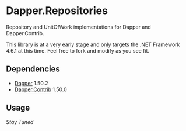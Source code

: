 # Dapper.Repositories
Repository and UnitOfWork implementations for Dapper and Dapper.Contrib. 

This library is at a very early stage and only targets the .NET Framework 4.6.1 at this time. Feel free to fork and modify as you see fit. 

## Dependencies
- [Dapper](https://www.nuget.org/packages/dapper/1.50.2) 1.50.2
- [Dapper.Contrib](https://www.nuget.org/packages/Dapper.Contrib/1.50.0) 1.50.0

## Usage
_Stay Tuned_
